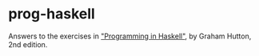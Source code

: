 # prog-haskell
Answers to the exercises in
["Programming in Haskell"](http://www.cs.nott.ac.uk/~pszgmh/pih.html),
by Graham Hutton, 2nd edition.
